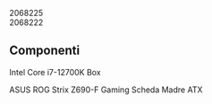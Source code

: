 2068225  
2068222

## Componenti

Intel Core i7-12700K Box

ASUS ROG Strix Z690-F Gaming Scheda Madre ATX
